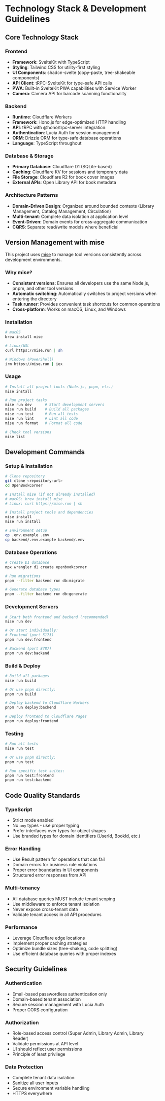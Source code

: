 # Technology Stack & Development Guidelines

## Core Technology Stack

### Frontend
- **Framework**: SvelteKit with TypeScript
- **Styling**: Tailwind CSS for utility-first styling
- **UI Components**: shadcn-svelte (copy-paste, tree-shakeable components)
- **API Client**: tRPC-SvelteKit for type-safe API calls
- **PWA**: Built-in SvelteKit PWA capabilities with Service Worker
- **Camera**: Camera API for barcode scanning functionality

### Backend
- **Runtime**: Cloudflare Workers
- **Framework**: Hono.js for edge-optimized HTTP handling
- **API**: tRPC with @hono/trpc-server integration
- **Authentication**: Lucia Auth for session management
- **ORM**: Drizzle ORM for type-safe database operations
- **Language**: TypeScript throughout

### Database & Storage
- **Primary Database**: Cloudflare D1 (SQLite-based)
- **Caching**: Cloudflare KV for sessions and temporary data
- **File Storage**: Cloudflare R2 for book cover images
- **External APIs**: Open Library API for book metadata

### Architecture Patterns
- **Domain-Driven Design**: Organized around bounded contexts (Library Management, Catalog Management, Circulation)
- **Multi-tenant**: Complete data isolation at application level
- **Event-Driven**: Domain events for cross-aggregate communication
- **CQRS**: Separate read/write models where beneficial

## Version Management with mise

This project uses [mise](https://mise.jdx.dev/) to manage tool versions consistently across development environments.

### Why mise?
- **Consistent versions**: Ensures all developers use the same Node.js, pnpm, and other tool versions
- **Automatic switching**: Automatically switches to project versions when entering the directory
- **Task runner**: Provides convenient task shortcuts for common operations
- **Cross-platform**: Works on macOS, Linux, and Windows

### Installation
```bash
# macOS
brew install mise

# Linux/WSL
curl https://mise.run | sh

# Windows (PowerShell)
irm https://mise.run | iex
```

### Usage
```bash
# Install all project tools (Node.js, pnpm, etc.)
mise install

# Run project tasks
mise run dev      # Start development servers
mise run build    # Build all packages
mise run test     # Run all tests
mise run lint     # Lint all code
mise run format   # Format all code

# Check tool versions
mise list
```

## Development Commands

### Setup & Installation
```bash
# Clone repository
git clone <repository-url>
cd OpenBookCorner

# Install mise (if not already installed)
# macOS: brew install mise
# Linux: curl https://mise.run | sh

# Install project tools and dependencies
mise install
mise run install

# Environment setup
cp .env.example .env
cp backend/.env.example backend/.env
```

### Database Operations
```bash
# Create D1 database
npx wrangler d1 create openbookcorner

# Run migrations
pnpm --filter backend run db:migrate

# Generate database types
pnpm --filter backend run db:generate
```

### Development Servers
```bash
# Start both frontend and backend (recommended)
mise run dev

# Or start individually:
# Frontend (port 5173)
pnpm run dev:frontend

# Backend (port 8787)
pnpm run dev:backend
```

### Build & Deploy
```bash
# Build all packages
mise run build

# Or use pnpm directly:
pnpm run build

# Deploy backend to Cloudflare Workers
pnpm run deploy:backend

# Deploy frontend to Cloudflare Pages
pnpm run deploy:frontend
```

### Testing
```bash
# Run all tests
mise run test

# Or use pnpm directly:
pnpm run test

# Run specific test suites:
pnpm run test:frontend
pnpm run test:backend
```

## Code Quality Standards

### TypeScript
- Strict mode enabled
- No `any` types - use proper typing
- Prefer interfaces over types for object shapes
- Use branded types for domain identifiers (UserId, BookId, etc.)

### Error Handling
- Use Result pattern for operations that can fail
- Domain errors for business rule violations
- Proper error boundaries in UI components
- Structured error responses from API

### Multi-tenancy
- All database queries MUST include tenant scoping
- Use middleware to enforce tenant isolation
- Never expose cross-tenant data
- Validate tenant access in all API procedures

### Performance
- Leverage Cloudflare edge locations
- Implement proper caching strategies
- Optimize bundle sizes (tree-shaking, code splitting)
- Use efficient database queries with proper indexes

## Security Guidelines

### Authentication
- Email-based passwordless authentication only
- Domain-based tenant association
- Secure session management with Lucia Auth
- Proper CORS configuration

### Authorization
- Role-based access control (Super Admin, Library Admin, Library Reader)
- Validate permissions at API level
- UI should reflect user permissions
- Principle of least privilege

### Data Protection
- Complete tenant data isolation
- Sanitize all user inputs
- Secure environment variable handling
- HTTPS everywhere